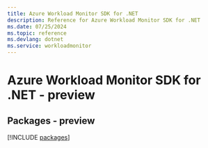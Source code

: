 ```yaml
---
title: Azure Workload Monitor SDK for .NET
description: Reference for Azure Workload Monitor SDK for .NET
ms.date: 07/25/2024
ms.topic: reference
ms.devlang: dotnet
ms.service: workloadmonitor
---
```

# Azure Workload Monitor SDK for .NET - preview
## Packages - preview
[!INCLUDE [packages](workload-monitor-index.md)]